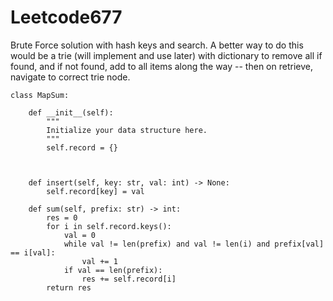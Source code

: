 # Leetcode677
Brute Force solution with hash keys and search. A better way to do this would be a trie (will implement and use later) with dictionary to remove all if found, and if not found, add to all items along the way -- then on retrieve, navigate to correct trie node.

```
class MapSum:

    def __init__(self):
        """
        Initialize your data structure here.
        """
        self.record = {}
        
        

    def insert(self, key: str, val: int) -> None:
        self.record[key] = val

    def sum(self, prefix: str) -> int:
        res = 0
        for i in self.record.keys():
            val = 0
            while val != len(prefix) and val != len(i) and prefix[val] == i[val]:
                val += 1
            if val == len(prefix):
                res += self.record[i]
        return res
```